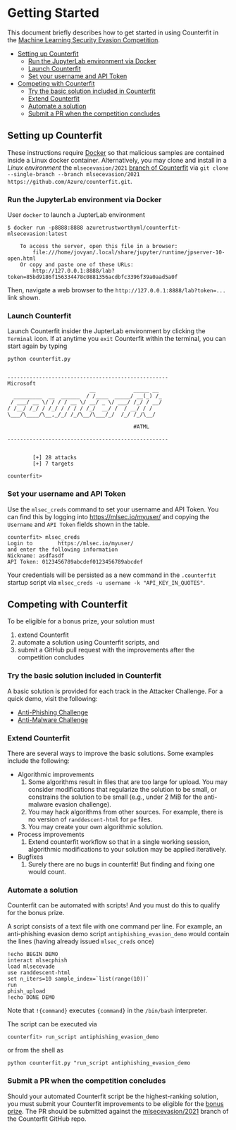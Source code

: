 # Getting Started
This document briefly describes how to get started in using Counterfit in the [Machine Learning Security Evasion Competition](https://mlsec.io/).

<!-- vscode-markdown-toc -->
* [Setting up Counterfit](#setting-up-counterfit)
    * [Run the JupyterLab environment via Docker](#run-the-jupyterlab-environment-via-docker)
    * [Launch Counterfit](#launch-counterfit)
    * [Set your username and API Token](#set-your-username-and-api-token)
* [Competing with Counterfit](#competing-with-counterfit)
    * [Try the basic solution included in Counterfit](#try-the-basic-solution-included-in-counterfit)
    * [Extend Counterfit](#extend-counterfit)
    * [Automate a solution](#automate-a-solution)
    * [Submit a PR when the competition concludes](#submit-a-pr-when-the-competition-concludes)

<!-- vscode-markdown-toc-config
	numbering=false
	autoSave=true
	/vscode-markdown-toc-config -->
<!-- /vscode-markdown-toc -->
## <a name='setting-up-counterfit'></a>Setting up Counterfit
These instructions require [Docker](https://docs.docker.com/get-docker/) so that malicious samples are contained inside a Linux docker container.  Alternatively, you may clone and install in a _Linux environment_ the `mlsecevasion/2021` [branch of Counterfit](https://github.com/Azure/counterfit/tree/mlsecevasion/2021) via `git clone --single-branch --branch mlsecevasion/2021 https://github.com/Azure/counterfit.git`.

### <a name='run-the-jupyterlab-environment-via-docker'></a>Run the JupyterLab environment via Docker
User `docker` to launch a JupterLab environment
```
$ docker run -p8888:8888 azuretrustworthyml/counterfit-mlsecevasion:latest

    To access the server, open this file in a browser:
        file:///home/jovyan/.local/share/jupyter/runtime/jpserver-10-open.html
    Or copy and paste one of these URLs:
        http://127.0.0.1:8888/lab?token=85bd9186f156334478c0881356acdbfc3396f39a0aad5a0f
```
Then, navigate a web browser to the `http://127.0.0.1:8888/lab?token=...` link shown.

### <a name='launch-counterfit'></a>Launch Counterfit
Launch Counterfit insider the JupterLab environment by clicking the `Terminal` icon.  If at anytime you `exit` Counterfit within the terminal, you can start again by typing

```
python counterfit.py


---------------------------------------------------
Microsoft
                          __            _____ __
  _________  __  ______  / /____  _____/ __(_) /_
 / ___/ __ \/ / / / __ \/ __/ _ \/ ___/ /_/ / __/
/ /__/ /_/ / /_/ / / / / /_/  __/ /  / __/ / /
\___/\____/\__,_/_/ /_/\__/\___/_/  /_/ /_/\__/

                                        #ATML

---------------------------------------------------


        [+] 28 attacks
        [+] 7 targets

counterfit>
```

### <a name='set-your-username-and-api-token'></a>Set your username and API Token
Use the `mlsec_creds` command to set your username and API Token.  You can find this by logging into https://mlsec.io/myuser/ and copying the `Username` and `API Token` fields shown in the table.

```
counterfit> mlsec_creds
Login to        https://mlsec.io/myuser/
and enter the following information
Nickname: asdfasdf
API Token: 0123456789abcdef0123456789abcdef
```

Your credentials will be persisted as a new command in the `.counterfit` startup script via `mlsec_creds -u username -k "API_KEY_IN_QUOTES"`.

## <a name='competing-with-counterfit'></a>Competing with Counterfit
To be eligible for a bonus prize, your solution must 
1. extend Counterfit
2. automate a solution using Counterfit scripts, and 
3. submit a GitHub pull request with the improvements after the competition concludes

### <a name='try-the-basic-solution-included-in-counterfit'></a>Try the basic solution included in Counterfit
A basic solution is provided for each track in the Attacker Challenge. For a quick demo, visit the following:
* [Anti-Phishing Challenge](antiphishing.md)
* [Anti-Malware Challenge](antimalware.md)

### <a name='extend-counterfit'></a>Extend Counterfit
There are several ways to improve the basic solutions. Some examples include the following:
* Algorithmic improvements
   1. Some algorithms result in files that are too large for upload.  You may consider modifications that regularize the solution to be small, or constrains the solution to be small (e.g., under 2 MiB for the anti-malware evasion challenge).
   2. You may hack algorithms from other sources.  For example, there is no version of `randdescent-html` for `pe` files. 
   3. You may create your own algorithmic solution.
* Process improvements
   1. Extend counterfit workflow so that in a single working session, algorithmic modifications to your solution may be applied iteratively.
* Bugfixes
   1. Surely there are no bugs in counterfit!  But finding and fixing one would count.

### <a name='automate-a-solution'></a>Automate a solution
Counterfit can be automated with scripts!  And you must do this to qualify for the bonus prize.

A script consists of a text file with one command per line.  For example, an anti-phishing evasion demo script `antiphishing_evasion_demo` would contain the lines (having already issued `mlsec_creds` once)

```
!echo BEGIN DEMO
interact mlsecphish
load mlsecevade
use randdescent-html
set n_iters=10 sample_index=`list(range(10))`
run
phish_upload
!echo DONE DEMO
```

Note that `!{command}` executes `{command}` in the `/bin/bash` interpreter.

The script can be executed via

```
counterfit> run_script antiphishing_evasion_demo
```

or from the shell as

```
python counterfit.py "run_script antiphishing_evasion_demo
```

### <a name='submit-a-pr-when-the-competition-concludes'></a>Submit a PR when the competition concludes
Should your automated Counterfit script be the highest-ranking solution, you must submit your Counterfit improvements to be eligible for the [bonus prize](https://mlsec.io/tos). The PR should be submitted against the [mlsecevasion/2021](https://github.com/Azure/counterfit/tree/mlsecevasion/2021) branch of the Counterfit GitHub repo.
